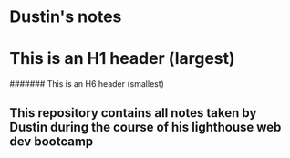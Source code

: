 # Dustin's notes
# This is an H1 header (largest)
####### This is an H6 header (smallest)
## This repository contains all notes taken by Dustin during the course of his lighthouse web dev bootcamp